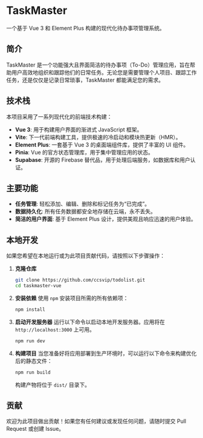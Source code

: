 # TaskMaster

一个基于 Vue 3 和 Element Plus 构建的现代化待办事项管理系统。

## 简介

TaskMaster 是一个功能强大且界面简洁的待办事项（To-Do）管理应用，旨在帮助用户高效地组织和跟踪他们的日常任务。无论您是需要管理个人项目、跟踪工作任务，还是仅仅是记录日常琐事，TaskMaster 都能满足您的需求。

## 技术栈

本项目采用了一系列现代化的前端技术构建：

- **Vue 3**: 用于构建用户界面的渐进式 JavaScript 框架。
- **Vite**: 下一代前端构建工具，提供极速的冷启动和模块热更新（HMR）。
- **Element Plus**: 一套基于 Vue 3 的桌面端组件库，提供了丰富的 UI 组件。
- **Pinia**: Vue 的官方状态管理库，用于集中管理应用的状态。
- **Supabase**: 开源的 Firebase 替代品，用于处理后端服务，如数据库和用户认证。

## 主要功能

- **任务管理**: 轻松添加、编辑、删除和标记任务为“已完成”。
- **数据持久化**: 所有任务数据都安全地存储在云端，永不丢失。
- **简洁的用户界面**: 基于 Element Plus 设计，提供美观且响应迅速的用户体验。

## 本地开发

如果您希望在本地运行或为此项目贡献代码，请按照以下步骤操作：

1. **克隆仓库**
   ```bash
   git clone https://github.com/ccsvip/todolist.git
   cd taskmaster-vue
   ```

2. **安装依赖**
   使用 `npm` 安装项目所需的所有依赖项：
   ```bash
   npm install
   ```

3. **启动开发服务器**
   运行以下命令以启动本地开发服务器。应用将在 `http://localhost:3000` 上可用。
   ```bash
   npm run dev
   ```

4. **构建项目**
   当您准备好将应用部署到生产环境时，可以运行以下命令来构建优化后的静态文件：
   ```bash
   npm run build
   ```
   构建产物将位于 `dist/` 目录下。

## 贡献

欢迎为此项目做出贡献！如果您有任何建议或发现任何问题，请随时提交 Pull Request 或创建 Issue。